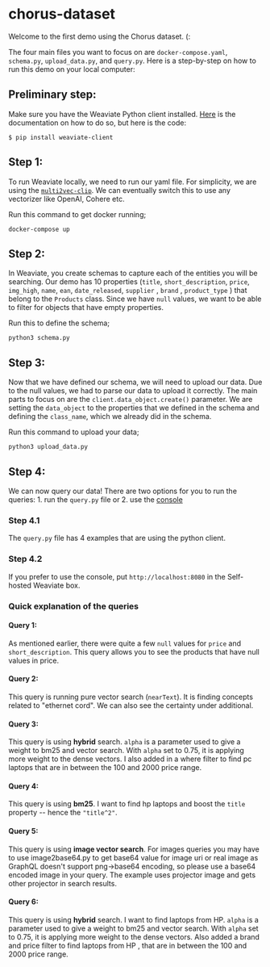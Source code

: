 # chorus-dataset
Welcome to the first demo using the Chorus dataset. (:

The four main files you want to focus on are `docker-compose.yaml`, `schema.py`, `upload_data.py`, and `query.py`. Here is a step-by-step on how to run this demo on your local computer:

## Preliminary step:
Make sure you have the Weaviate Python client installed. [Here](https://weaviate.io/developers/weaviate/client-libraries/python) is the documentation on how to do so, but here is the code:
```
$ pip install weaviate-client
```

## Step 1: 
To run Weaviate locally, we need to run our yaml file. For simplicity, we are using the [`multi2vec-clip`](https://weaviate.io/developers/weaviate/modules/retriever-vectorizer-modules/multi2vec-clip).
We can eventually switch this to use any vectorizer like OpenAI, Cohere etc. 

Run this command to get docker running;

```
docker-compose up
```

## Step 2: 
In Weaviate, you create schemas to capture each of the entities you will be searching.  Our demo has 10 properties (`title`, `short_description`, `price`, `img_high`, `name`, `ean`, `date_released`, `supplier` , `brand` , `product_type` ) 
that belong to the `Products` class.
Since we have `null` values, we want to be able to filter for objects that have empty properties. 

Run this to define the schema;

```
python3 schema.py
```

## Step 3:
Now that we have defined our schema, we will need to upload our data. Due to the null values, we had to parse our data to upload it correctly. The main parts to focus on 
are the `client.data_object.create()` parameter. We are setting the `data_object` to the properties that we defined in the schema and defining the `class_name`, which we already did in the schema. 

Run this command to upload your data;

```
python3 upload_data.py
```

## Step 4:
We can now query our data! There are two options for you to run the queries: 1. run the `query.py` file or 2. use the [console](https://console.weaviate.io/)

### Step 4.1
The `query.py` file has 4 examples that are using the python client.  

### Step 4.2
If you prefer to use the console, put `http://localhost:8080` in the Self-hosted Weaviate box. 

### Quick explanation of the queries

#### Query 1: 
As mentioned earlier, there were quite a few `null` values for `price` and `short_description`. This query allows you to see the products that have null values in price. 

#### Query 2:
This query is running pure vector search (`nearText`). It is finding concepts related to "ethernet cord". We can also see the certainty under additional.

#### Query 3:
This query is using **hybrid** search. `alpha` is a parameter used to give a weight to bm25 and vector search. With `alpha` set to 0.75, it is applying more weight to the dense vectors. 
I also added in a where filter to find pc laptops that are in between the 100 and 2000 price range. 

#### Query 4:
This query is using **bm25**. I want to find hp laptops and boost the `title` property -- hence the `"title^2"`. 

#### Query 5:
This query is using **image vector search**. For images queries you may have to use image2base64.py to get base64 value for image uri or real image as GraphQL doesn't support png->base64 encoding, so please use a base64 encoded image in your query.
The example uses projector image and gets other projector in search results. 

#### Query 6:
This query is using **hybrid** search. I want to find laptops from HP.
`alpha` is a parameter used to give a weight to bm25 and vector search. With `alpha` set to 0.75, it is applying more weight to the dense vectors. 
Also added a brand and price filter to find laptops from HP , that are in between the 100 and 2000 price range. 
